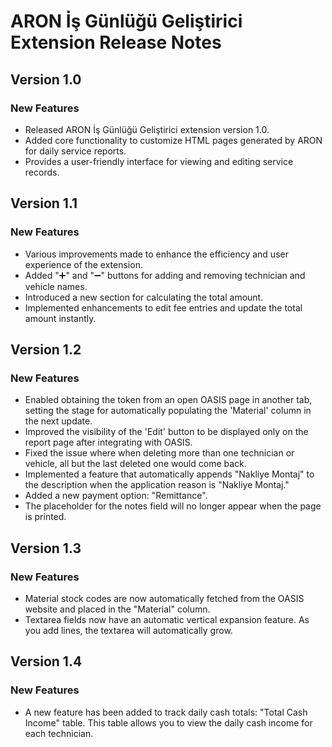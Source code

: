 # ARON İş Günlüğü Geliştirici Extension Release Notes


## Version 1.0

### New Features

- Released ARON İş Günlüğü Geliştirici extension version 1.0.
- Added core functionality to customize HTML pages generated by ARON for daily service reports.
- Provides a user-friendly interface for viewing and editing service records.


## Version 1.1

### New Features

- Various improvements made to enhance the efficiency and user experience of the extension.
- Added "➕" and "➖" buttons for adding and removing technician and vehicle names.
- Introduced a new section for calculating the total amount.
- Implemented enhancements to edit fee entries and update the total amount instantly.


## Version 1.2

### New Features

- Enabled obtaining the token from an open OASIS page in another tab, setting the stage for automatically populating the 'Material' column in the next update.
- Improved the visibility of the 'Edit' button to be displayed only on the report page after integrating with OASIS.
- Fixed the issue where when deleting more than one technician or vehicle, all but the last deleted one would come back.
- Implemented a feature that automatically appends "Nakliye Montaj" to the description when the application reason is "Nakliye Montaj."
- Added a new payment option: "Remittance".
- The placeholder for the notes field will no longer appear when the page is printed.


## Version 1.3

### New Features

- Material stock codes are now automatically fetched from the OASIS website and placed in the "Material" column.
- Textarea fields now have an automatic vertical expansion feature. As you add lines, the textarea will automatically grow.


## Version 1.4

### New Features

- A new feature has been added to track daily cash totals: "Total Cash Income" table. This table allows you to view the daily cash income for each technician.